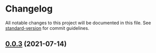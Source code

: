 # Changelog

All notable changes to this project will be documented in this file. See [standard-version](https://github.com/conventional-changelog/standard-version) for commit guidelines.

## [0.0.3](https://github.com/weekitmo/vite-vue3/compare/v0.0.2...v0.0.3) (2021-07-14)
